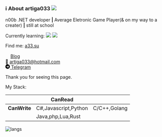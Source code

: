 ### ℹ About artiga033   ![](https://visitor-badge.laobi.icu/badge?page_id=artiga033.artiga033)

n00b .NET developer **|** Average Eletronic Game Player(& on my way to a creater) **|** still at school 

Currently learning: ![](https://img.shields.io/badge/-Unity-%23444444?logo=Unity) ![](https://img.shields.io/badge/-Rust-%23444444?logo=Rust)

Find me: [a33.su](https://a33.su)

<img width="16px" height="16px" src="https://blog.artiga.top/favicon.png" />[Blog](https://blog.artiga.top)<br/>
📧 [artiga033@hotmail.com](mailto:artiga033@hotmail.com)<br/>
<a target="_blank" href=https://t.me/artiga033><svg width="1em" height="1em" role="img" viewBox="0 0 24 24" xmlns="http://www.w3.org/2000/svg"><path d="M11.944 0A12 12 0 0 0 0 12a12 12 0 0 0 12 12 12 12 0 0 0 12-12A12 12 0 0 0 12 0a12 12 0 0 0-.056 0zm4.962 7.224c.1-.002.321.023.465.14a.506.506 0 0 1 .171.325c.016.093.036.306.02.472-.18 1.898-.962 6.502-1.36 8.627-.168.9-.499 1.201-.82 1.23-.696.065-1.225-.46-1.9-.902-1.056-.693-1.653-1.124-2.678-1.8-1.185-.78-.417-1.21.258-1.91.177-.184 3.247-2.977 3.307-3.23.007-.032.014-.15-.056-.212s-.174-.041-.249-.024c-.106.024-1.793 1.14-5.061 3.345-.48.33-.913.49-1.302.48-.428-.008-1.252-.241-1.865-.44-.752-.245-1.349-.374-1.297-.789.027-.216.325-.437.893-.663 3.498-1.524 5.83-2.529 6.998-3.014 3.332-1.386 4.025-1.627 4.476-1.635z"/></svg>
Telegram
</a>

Thank you for seeing this page.

My Stack:

|               | CanRead            |          |
|---------------|--------------------|----------|
| **CanWrite**  |C#,Javascript,Python|C/C++,Golang
|               |Java,php,Lua,Rust   |

![langs](https://github-readme-stats.vercel.app/api/top-langs/?username=artiga033&layout=compact&langs_count=10&bg_color=33,4A9E9F,A8E6E6 "languages")
